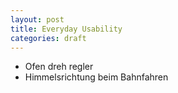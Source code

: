 ```yaml
---
layout: post
title: Everyday Usability
categories: draft
---
```

* Ofen dreh regler
* Himmelsrichtung beim Bahnfahren
